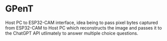 # GPenT

Host PC to ESP32-CAM interface, idea being to pass pixel bytes captured from ESP32-CAM to Host PC which reconstructs the image and passes it to the ChatGPT API utlimately to answer multiple choice questions. 
